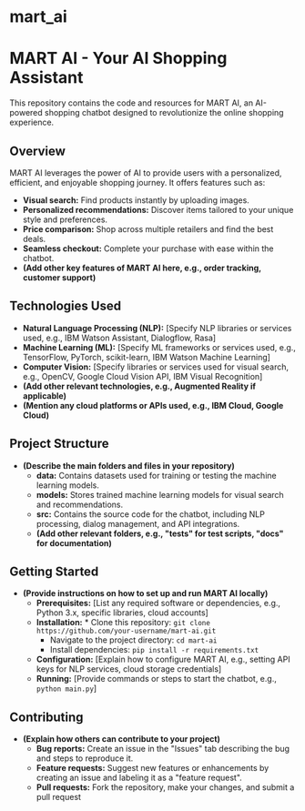 # mart_ai
# MART AI - Your AI Shopping Assistant

This repository contains the code and resources for MART AI, an AI-powered shopping chatbot designed to revolutionize the online shopping experience.

## Overview

MART AI leverages the power of AI to provide users with a personalized, efficient, and enjoyable shopping journey.  It offers features such as:

* **Visual search:** Find products instantly by uploading images.
* **Personalized recommendations:** Discover items tailored to your unique style and preferences.
* **Price comparison:** Shop across multiple retailers and find the best deals.
* **Seamless checkout:** Complete your purchase with ease within the chatbot.
* **(Add other key features of MART AI here, e.g., order tracking, customer support)**

## Technologies Used

* **Natural Language Processing (NLP):** [Specify NLP libraries or services used, e.g., IBM Watson Assistant, Dialogflow, Rasa]
* **Machine Learning (ML):** [Specify ML frameworks or services used, e.g., TensorFlow, PyTorch, scikit-learn, IBM Watson Machine Learning]
* **Computer Vision:** [Specify libraries or services used for visual search, e.g., OpenCV, Google Cloud Vision API, IBM Visual Recognition]
* **(Add other relevant technologies, e.g., Augmented Reality if applicable)**
* **(Mention any cloud platforms or APIs used, e.g., IBM Cloud, Google Cloud)**

## Project Structure

* **(Describe the main folders and files in your repository)**
    * **data:** Contains datasets used for training or testing the machine learning models.
    * **models:** Stores trained machine learning models for visual search and recommendations.
    * **src:** Contains the source code for the chatbot, including NLP processing, dialog management, and API integrations.
    * **(Add other relevant folders, e.g., "tests" for test scripts, "docs" for documentation)**

## Getting Started

* **(Provide instructions on how to set up and run MART AI locally)**
    * **Prerequisites:** [List any required software or dependencies, e.g., Python 3.x, specific libraries, cloud accounts]
    * **Installation:** * Clone this repository: `git clone https://github.com/your-username/mart-ai.git`
        * Navigate to the project directory: `cd mart-ai`
        * Install dependencies: `pip install -r requirements.txt`
    * **Configuration:** [Explain how to configure MART AI, e.g., setting API keys for NLP services, cloud storage credentials]
    * **Running:** [Provide commands or steps to start the chatbot, e.g., `python main.py`]

## Contributing

* **(Explain how others can contribute to your project)**
    * **Bug reports:** Create an issue in the "Issues" tab describing the bug and steps to reproduce it.
    * **Feature requests:** Suggest new features or enhancements by creating an issue and labeling it as a "feature request".
    * **Pull requests:** Fork the repository, make your changes, and submit a pull request
